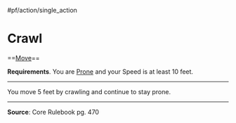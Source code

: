 #pf/action/single_action
# Crawl

==[Move](../Traits/Move.md)==

**Requirements**. You are [Prone](../Conditions/Prone.md) and your Speed is at least 10 feet.

---
You move 5 feet by crawling and continue to stay prone.

---
**Source**: Core Rulebook pg. 470